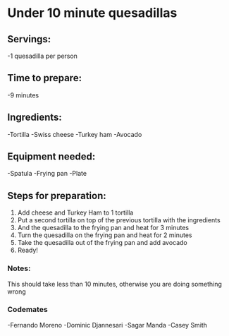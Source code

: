 # Under 10 minute quesadillas

## Servings: 
-1 quesadilla per person

## Time to prepare: 
-9 minutes

## Ingredients:
-Tortilla
-Swiss cheese
-Turkey ham
-Avocado

## Equipment needed:
-Spatula
-Frying pan
-Plate


## Steps for preparation:
1. Add cheese and Turkey Ham to 1 tortilla
2. Put a second tortilla on top of the previous tortilla with the ingredients
3. And the quesadilla to the frying pan and heat for 3 minutes
4. Turn the quesadilla on the frying pan and heat for 2 minutes
5. Take the quesadilla out of the frying pan and add avocado
6. Ready!


### Notes:
This should take less than 10 minutes, otherwise you are doing something wrong


### Codemates #
-Fernando Moreno
-Dominic Djannesari
-Sagar Manda
-Casey Smith
